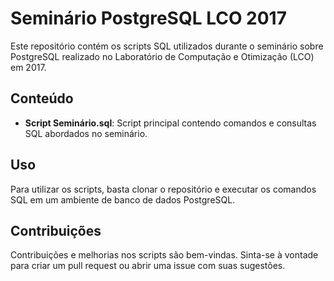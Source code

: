 # Seminário PostgreSQL LCO 2017

Este repositório contém os scripts SQL utilizados durante o seminário sobre PostgreSQL realizado no Laboratório de Computação e Otimização (LCO) em 2017.

## Conteúdo

- **Script Seminário.sql**: Script principal contendo comandos e consultas SQL abordados no seminário.

## Uso

Para utilizar os scripts, basta clonar o repositório e executar os comandos SQL em um ambiente de banco de dados PostgreSQL.

## Contribuições

Contribuições e melhorias nos scripts são bem-vindas. Sinta-se à vontade para criar um pull request ou abrir uma issue com suas sugestões.
